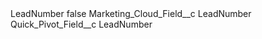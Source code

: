 <?xml version="1.0" encoding="UTF-8"?>
<CustomMetadata xmlns="http://soap.sforce.com/2006/04/metadata" xmlns:xsi="http://www.w3.org/2001/XMLSchema-instance" xmlns:xsd="http://www.w3.org/2001/XMLSchema">
    <label>LeadNumber</label>
    <protected>false</protected>
    <values>
        <field>Marketing_Cloud_Field__c</field>
        <value xsi:type="xsd:string">LeadNumber</value>
    </values>
    <values>
        <field>Quick_Pivot_Field__c</field>
        <value xsi:type="xsd:string">LeadNumber</value>
    </values>
</CustomMetadata>
